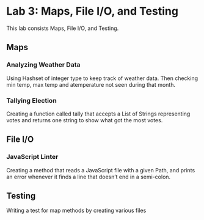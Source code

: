 # Lab 3: Maps, File I/O, and Testing
This lab consists Maps, File I/O, and Testing.

## Maps
### Analyzing Weather Data
Using Hashset of integer type to keep track of weather data. Then checking min temp, max temp and atemperature not seen during that month. 

### Tallying Election
Creating a function called tally that accepts a List of Strings representing votes and returns one string to show what got the most votes.

## File I/O
### JavaScript Linter
Creating a method that reads a JavaScript file with a given Path, and prints an error whenever it finds a line that doesn’t end in a semi-colon.

## Testing
Writing a test for map methods by creating various files
